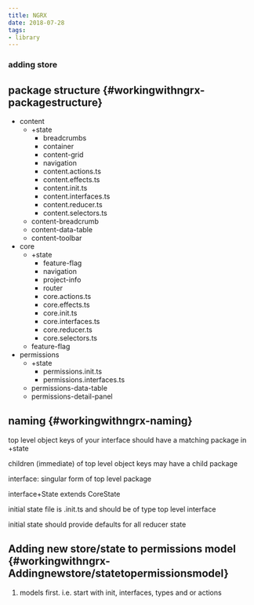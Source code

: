 ```yaml
---
title: NGRX
date: 2018-07-28
tags:
- library
---
```


### adding store

## package structure {#workingwithngrx-packagestructure}

* content
  * +state
    * breadcrumbs
    * container
    * content-grid
    * navigation
    * content.actions.ts
    * content.effects.ts
    * content.init.ts
    * content.interfaces.ts
    * content.reducer.ts
    * content.selectors.ts
  * content-breadcrumb
  * content-data-table
  * content-toolbar
* core
  * +state
    * feature-flag
    * navigation 
    * project-info
    * router
    * core.actions.ts
    * core.effects.ts
    * core.init.ts
    * core.interfaces.ts
    * core.reducer.ts
    * core.selectors.ts
  * feature-flag
* permissions
  * +state
    * permissions.init.ts
    * permissions.interfaces.ts
  * permissions-data-table
  * permissions-detail-panel

## naming {#workingwithngrx-naming}

top level object keys of your interface should have a matching package in +state

children \(immediate\) of top level object keys may have a child package

interface: singular form of top level package

interface+State extends CoreState

initial state file is .init.ts and should be of type top level interface

initial state should provide defaults for all reducer state

## Adding new store/state to permissions model {#workingwithngrx-Addingnewstore/statetopermissionsmodel}

1. models first. i.e. start with init, interfaces, types and or actions

